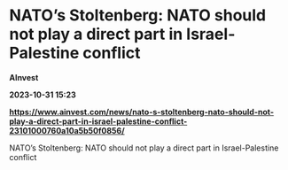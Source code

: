 # NATO’s Stoltenberg: NATO should not play a direct part in Israel-Palestine conflict
**AInvest**

**2023-10-31 15:23**

**https://www.ainvest.com/news/nato-s-stoltenberg-nato-should-not-play-a-direct-part-in-israel-palestine-conflict-23101000760a10a5b50f0856/**

NATO’s Stoltenberg: NATO should not play a direct part in Israel-Palestine conflict